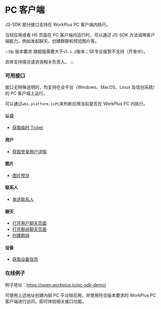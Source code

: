 # PC 客户端

JS-SDK 部分接口支持在 WorkPlus PC 客户端内执行。

当轻应用或者 H5 页面在 PC 客户端内运行时，可以通过 JS-SDK 方法调用客户端能力，例如发起聊天、创建群聊和预览图片等。

:::tip 版本要求
旗舰版需要大于`v5.1.2`版本；SE专业版暂不支持（开发中）。

具体支持情况请咨询相关负责人。
:::

### 可用接口

接口无特殊说明的，均支持在全平台（Windows、MacOS、Linux 及信创系统）的 PC 客户端上运行。

可以通过`w6s.platform.isPC`来判断应用当前是否在 WorkPlus PC 内执行。

#### 认证
  - [获取临时 Ticket](/js-sdk/auth.html#获取临时-ticket)

#### 用户
  - [获取登录用户详情](/js-sdk/user.html#获取登录用户详情)

#### 图片
  - [图片预览](/js-sdk/image.html#图片预览)

#### 联系人
  - [单选联系人](/js-sdk/contact.html#单选联系人)

#### 聊天
  - [打开用户聊天页面](/js-sdk/session.html#打开用户聊天页面)
  - [打开群组聊天页面](/js-sdk/session.html#打开群组聊天页面)
  - [创建群组](/js-sdk/session.html#创建群组)

#### 设备
  - [获取设备信息](/js-sdk/device.html#获取设备信息)

### 在线例子

例子地址：https://open.workplus.io/pc-sdk-demo/ 

可使用上述地址创建内部 PC 平台轻应用，并使用符合版本要求的 WorkPlus PC 客户端进行访问，即可体验相关接口功能。



